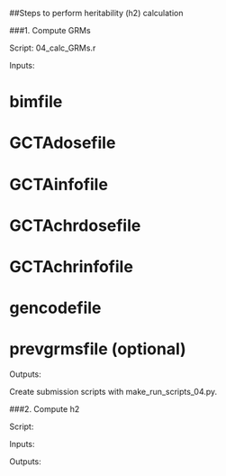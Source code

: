 
##Steps to perform heritability (h2) calculation

###1. Compute GRMs

Script:
04_calc_GRMs.r

Inputs:
# bimfile
# GCTAdosefile
# GCTAinfofile
# GCTAchrdosefile
# GCTAchrinfofile
# gencodefile
# prevgrmsfile (optional)

Outputs:

Create submission scripts with make_run_scripts_04.py.

###2. Compute h2

Script:

Inputs:

Outputs:

